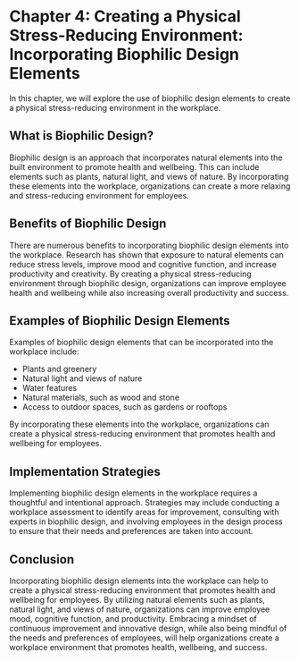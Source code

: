 Chapter 4: Creating a Physical Stress-Reducing Environment: Incorporating Biophilic Design Elements
===================================================================================================

In this chapter, we will explore the use of biophilic design elements to create a physical stress-reducing environment in the workplace.

What is Biophilic Design?
-------------------------

Biophilic design is an approach that incorporates natural elements into the built environment to promote health and wellbeing. This can include elements such as plants, natural light, and views of nature. By incorporating these elements into the workplace, organizations can create a more relaxing and stress-reducing environment for employees.

Benefits of Biophilic Design
----------------------------

There are numerous benefits to incorporating biophilic design elements into the workplace. Research has shown that exposure to natural elements can reduce stress levels, improve mood and cognitive function, and increase productivity and creativity. By creating a physical stress-reducing environment through biophilic design, organizations can improve employee health and wellbeing while also increasing overall productivity and success.

Examples of Biophilic Design Elements
-------------------------------------

Examples of biophilic design elements that can be incorporated into the workplace include:

* Plants and greenery
* Natural light and views of nature
* Water features
* Natural materials, such as wood and stone
* Access to outdoor spaces, such as gardens or rooftops

By incorporating these elements into the workplace, organizations can create a physical stress-reducing environment that promotes health and wellbeing for employees.

Implementation Strategies
-------------------------

Implementing biophilic design elements in the workplace requires a thoughtful and intentional approach. Strategies may include conducting a workplace assessment to identify areas for improvement, consulting with experts in biophilic design, and involving employees in the design process to ensure that their needs and preferences are taken into account.

Conclusion
----------

Incorporating biophilic design elements into the workplace can help to create a physical stress-reducing environment that promotes health and wellbeing for employees. By utilizing natural elements such as plants, natural light, and views of nature, organizations can improve employee mood, cognitive function, and productivity. Embracing a mindset of continuous improvement and innovative design, while also being mindful of the needs and preferences of employees, will help organizations create a workplace environment that promotes health, wellbeing, and success.
